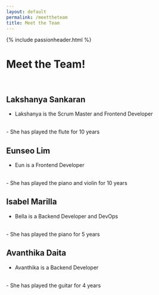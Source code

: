 ```yaml
---
layout: default
permalink: /meettheteam
title: Meet the Team
---
```


{% include passionheader.html %}

<h1> Meet the Team! </h1>

<br>

<h2> Lakshanya Sankaran </h2>

- Lakshanya is the Scrum Master and Frontend Developer
<br>
- She has played the flute for 10 years

<br>

<h2> Eunseo Lim </h2>

- Eun is a Frontend Developer
<br>
- She has played the piano and violin for 10 years

<br>

<h2> Isabel Marilla </h2>

- Bella is a Backend Developer and DevOps
<br>
- She has played the piano for 5 years

<br>

<h2> Avanthika Daita </h2>

- Avanthika is a Backend Developer
<br>
- She has played the guitar for 4 years
